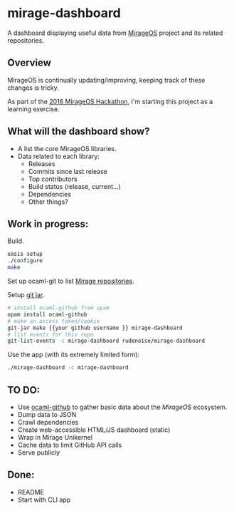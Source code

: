 # mirage-dashboard

A dashboard displaying useful data from
[MirageOS](https://mirage.io/) project and its related
repositories.

## Overview

MirageOS is continually updating/improving, keeping track of these
changes is tricky.

As part of the [2016 MirageOS Hackathon](http://canopy.mirage.io),
I'm starting this project as a learning exercise.

## What will the dashboard show?

* A list the core MirageOS libraries.
* Data related to each library:
  * Releases
  * Commits since last release
  * Top contributors
  * Build status (release, current...)
  * Dependencies
  * Other things?

## Work in progress:

Build.

```sh
oasis setup
./configure
make
```

Set up ocaml-git to list [Mirage repositories](https://github.com/mirage).

Setup [git jar](https://github.com/mirage/ocaml-github#git-jar).

```sh
# install ocaml-github from opam
opam install ocaml-github
# make an access token/cookie
git-jar make {{your github username }} mirage-dashboard
# list events for this repo
git-list-events -c mirage-dashboard rudenoise/mirage-dashboard
```

Use the app (with its extremely limited form):

```sh
./mirage-dashboard -c mirage-dashboard
```

## TO DO:

* Use [ocaml-github](https://github.com/mirage/ocaml-github) to
  gather basic data about the _MirageOS_ ecosystem.
* Dump data to JSON
* Crawl dependencies
* Create web-accessible HTML/JS dashboard (static)
* Wrap in Mirage Unikernel
* Cache data to limit GitHub API calls
* Serve publicly

## Done:

* README
* Start with CLI app

